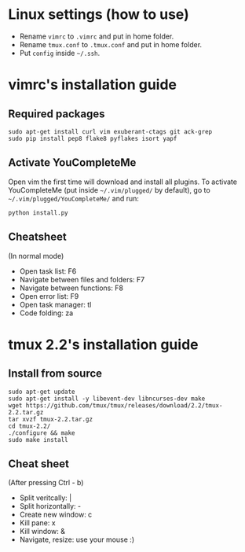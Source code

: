 # Linux settings (how to use)

* Rename ``` vimrc ``` to ``` .vimrc ``` and put in home folder.
* Rename ``` tmux.conf ``` to ``` .tmux.conf ``` and put in home folder.
* Put ``` config ``` inside ``` ~/.ssh ```.


# vimrc's installation guide
## Required packages
```
sudo apt-get install curl vim exuberant-ctags git ack-grep
sudo pip install pep8 flake8 pyflakes isort yapf
```

## Activate YouCompleteMe
Open vim the first time will download and install all plugins. To activate YouCompleteMe (put inside ``` ~/.vim/plugged/ ``` by default), go to ``` ~/.vim/plugged/YouCompleteMe/ ``` and run:

```
python install.py
```

## Cheatsheet
(In normal mode)
* Open task list: F6
* Navigate between files and folders: F7
* Navigate between functions: F8
* Open error list: F9
* Open task manager: tl
* Code folding: za


# tmux 2.2's installation guide
## Install from source
```
sudo apt-get update
sudo apt-get install -y libevent-dev libncurses-dev make
wget https://github.com/tmux/tmux/releases/download/2.2/tmux-2.2.tar.gz
tar xvzf tmux-2.2.tar.gz
cd tmux-2.2/
./configure && make
sudo make install
```

## Cheat sheet
(After pressing Ctrl - b)
* Split veritcally: |
* Split horizontally: -
* Create new window: c
* Kill pane: x
* Kill window: &
* Navigate, resize: use your mouse :)
